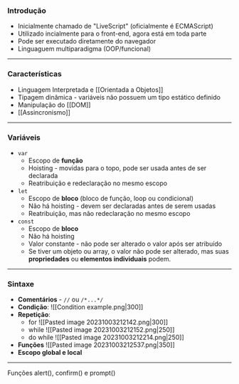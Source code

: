 ### Introdução
- Inicialmente chamado de "LiveScript" (oficialmente é ECMAScript)
- Utilizado incialmente para o front-end, agora está em toda parte
- Pode ser executado diretamente do navegador
- Linguaguem multiparadigma (OOP/funcional)
___
### Características
- Linguagem Interpretada e [[Orientada a Objetos]]
- Tipagem dinâmica - variáveis não possuem um tipo estático definido
- Manipulação do [[DOM]]
- [[Assincronismo]]
___
### Variáveis
- `var`
	- Escopo de **função**
	- Hoisting - movidas para o topo, pode ser usada antes de ser declarada
	- Reatribuição e redeclaração no mesmo escopo
- `let`
	- Escopo de **bloco** (bloco de função, loop ou condicional)
	- Não há hoisting - devem ser declaradas antes de serem usadas
	- Reatribuição, mas não redeclaração no mesmo escopo
- `const`
	- Escopo de **bloco**
	- Não há hoisting
	- Valor constante - não pode ser alterado o valor após ser atribuído
	- Se tiver um objeto ou array, o valor não pode ser alterado, mas suas **propriedades** ou **elementos individuais** podem.
 ___
### Sintaxe
- **Comentários** - `//` ou `/*...*/`
- **Condição**:
	![[Condition example.png|300]]
 - **Repetição**:
	 - for
		 ![[Pasted image 20231003212142.png|300]]
	 - while
	 ![[Pasted image 20231003212152.png|250]]
	- do while
	![[Pasted image 20231003212214.png|250]]
- **Funções**
	 ![[Pasted image 20231003212537.png|350]]
- **Escopo global e local**
___
Funções alert(), confirm() e prompt()